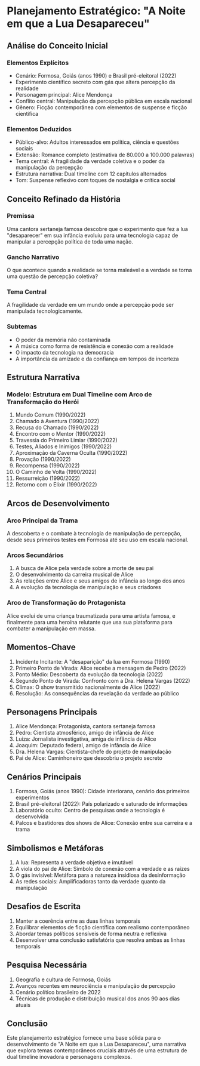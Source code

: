# Planejamento Estratégico: "A Noite em que a Lua Desapareceu"

## Análise do Conceito Inicial

### Elementos Explícitos
- Cenário: Formosa, Goiás (anos 1990) e Brasil pré-eleitoral (2022)
- Experimento científico secreto com gás que altera percepção da realidade
- Personagem principal: Alice Mendonça
- Conflito central: Manipulação da percepção pública em escala nacional
- Gênero: Ficção contemporânea com elementos de suspense e ficção científica

### Elementos Deduzidos
- Público-alvo: Adultos interessados em política, ciência e questões sociais
- Extensão: Romance completo (estimativa de 80.000 a 100.000 palavras)
- Tema central: A fragilidade da verdade coletiva e o poder da manipulação da percepção
- Estrutura narrativa: Dual timeline com 12 capítulos alternados
- Tom: Suspense reflexivo com toques de nostalgia e crítica social

## Conceito Refinado da História

### Premissa
Uma cantora sertaneja famosa descobre que o experimento que fez a lua "desaparecer" em sua infância evoluiu para uma tecnologia capaz de manipular a percepção política de toda uma nação.

### Gancho Narrativo
O que acontece quando a realidade se torna maleável e a verdade se torna uma questão de percepção coletiva?

### Tema Central
A fragilidade da verdade em um mundo onde a percepção pode ser manipulada tecnologicamente.

### Subtemas
- O poder da memória não contaminada
- A música como forma de resistência e conexão com a realidade
- O impacto da tecnologia na democracia
- A importância da amizade e da confiança em tempos de incerteza

## Estrutura Narrativa

### Modelo: Estrutura em Dual Timeline com Arco de Transformação do Herói

1. Mundo Comum (1990/2022)
2. Chamado à Aventura (1990/2022)
3. Recusa do Chamado (1990/2022)
4. Encontro com o Mentor (1990/2022)
5. Travessia do Primeiro Limiar (1990/2022)
6. Testes, Aliados e Inimigos (1990/2022)
7. Aproximação da Caverna Oculta (1990/2022)
8. Provação (1990/2022)
9. Recompensa (1990/2022)
10. O Caminho de Volta (1990/2022)
11. Ressurreição (1990/2022)
12. Retorno com o Elixir (1990/2022)

## Arcos de Desenvolvimento

### Arco Principal da Trama
A descoberta e o combate à tecnologia de manipulação de percepção, desde seus primeiros testes em Formosa até seu uso em escala nacional.

### Arcos Secundários
1. A busca de Alice pela verdade sobre a morte de seu pai
2. O desenvolvimento da carreira musical de Alice
3. As relações entre Alice e seus amigos de infância ao longo dos anos
4. A evolução da tecnologia de manipulação e seus criadores

### Arco de Transformação do Protagonista
Alice evolui de uma criança traumatizada para uma artista famosa, e finalmente para uma heroína relutante que usa sua plataforma para combater a manipulação em massa.

## Momentos-Chave

1. Incidente Incitante: A "desaparição" da lua em Formosa (1990)
2. Primeiro Ponto de Virada: Alice recebe a mensagem de Pedro (2022)
3. Ponto Médio: Descoberta da evolução da tecnologia (2022)
4. Segundo Ponto de Virada: Confronto com a Dra. Helena Vargas (2022)
5. Clímax: O show transmitido nacionalmente de Alice (2022)
6. Resolução: As consequências da revelação da verdade ao público

## Personagens Principais

1. Alice Mendonça: Protagonista, cantora sertaneja famosa
2. Pedro: Cientista atmosférico, amigo de infância de Alice
3. Luiza: Jornalista investigativa, amiga de infância de Alice
4. Joaquim: Deputado federal, amigo de infância de Alice
5. Dra. Helena Vargas: Cientista-chefe do projeto de manipulação
6. Pai de Alice: Caminhoneiro que descobriu o projeto secreto

## Cenários Principais

1. Formosa, Goiás (anos 1990): Cidade interiorana, cenário dos primeiros experimentos
2. Brasil pré-eleitoral (2022): País polarizado e saturado de informações
3. Laboratório oculto: Centro de pesquisas onde a tecnologia é desenvolvida
4. Palcos e bastidores dos shows de Alice: Conexão entre sua carreira e a trama

## Simbolismos e Metáforas

1. A lua: Representa a verdade objetiva e imutável
2. A viola do pai de Alice: Símbolo de conexão com a verdade e as raízes
3. O gás invisível: Metáfora para a natureza insidiosa da desinformação
4. As redes sociais: Amplificadoras tanto da verdade quanto da manipulação

## Desafios de Escrita

1. Manter a coerência entre as duas linhas temporais
2. Equilibrar elementos de ficção científica com realismo contemporâneo
3. Abordar temas políticos sensíveis de forma neutra e reflexiva
4. Desenvolver uma conclusão satisfatória que resolva ambas as linhas temporais

## Pesquisa Necessária

1. Geografia e cultura de Formosa, Goiás
2. Avanços recentes em neurociência e manipulação de percepção
3. Cenário político brasileiro de 2022
4. Técnicas de produção e distribuição musical dos anos 90 aos dias atuais

## Conclusão
Este planejamento estratégico fornece uma base sólida para o desenvolvimento de "A Noite em que a Lua Desapareceu", uma narrativa que explora temas contemporâneos cruciais através de uma estrutura de dual timeline inovadora e personagens complexos.
